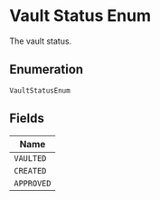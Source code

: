 
# Vault Status Enum

The vault status.

## Enumeration

`VaultStatusEnum`

## Fields

| Name |
|  --- |
| `VAULTED` |
| `CREATED` |
| `APPROVED` |

